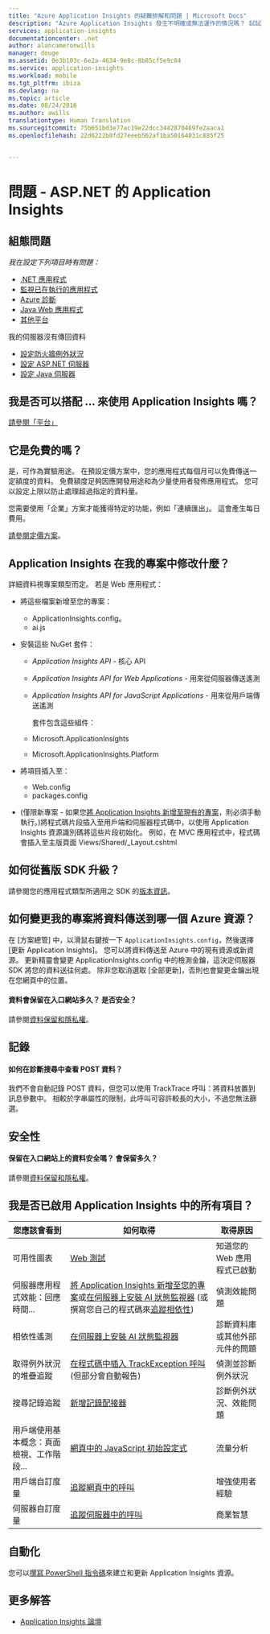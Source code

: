 ```yaml
---
title: "Azure Application Insights 的疑難排解和問題 | Microsoft Docs"
description: "Azure Application Insights 發生不明確或無法運作的情況嗎？ 試試這裡。"
services: application-insights
documentationcenter: .net
author: alancameronwills
manager: douge
ms.assetid: 0e3b103c-6e2a-4634-9e8c-8b85cf5e9c84
ms.service: application-insights
ms.workload: mobile
ms.tgt_pltfrm: ibiza
ms.devlang: na
ms.topic: article
ms.date: 08/24/2016
ms.author: awills
translationtype: Human Translation
ms.sourcegitcommit: 75b651bd3e77ac19e22dcc3442870469fe2aaca1
ms.openlocfilehash: 22d6222b8fd27eeeb562af1ba50164031c885f25


---
```

# <a name="questions---application-insights-for-aspnet"></a>問題 - ASP.NET 的 Application Insights
## <a name="configuration-problems"></a>組態問題
*我在設定下列項目時有問題：*

* [.NET 應用程式](app-insights-asp-net-troubleshoot-no-data.md)
* [監視已在執行的應用程式](app-insights-monitor-performance-live-website-now.md#troubleshooting)
* [Azure 診斷](app-insights-azure-diagnostics.md)
* [Java Web 應用程式](app-insights-java-troubleshoot.md)
* [其他平台](app-insights-platforms.md)

我的伺服器沒有傳回資料

* [設定防火牆例外狀況](app-insights-ip-addresses.md)
* [設定 ASP.NET 伺服器](app-insights-monitor-performance-live-website-now.md)
* [設定 Java 伺服器](app-insights-java-agent.md)

## <a name="can-i-use-application-insights-with-"></a>我是否可以搭配 ... 來使用 Application Insights 嗎？
[請參閱「平台」][platforms]

## <a name="is-it-free"></a>它是免費的嗎？

是，可作為實驗用途。 在預設定價方案中，您的應用程式每個月可以免費傳送一定額度的資料。 免費額度足夠因應開發用途和為少量使用者發佈應用程式。 您可以設定上限以防止處理超過指定的資料量。

您需要使用「企業」方案才能獲得特定的功能，例如「連續匯出」。 這會產生每日費用。

[請參閱定價方案](https://azure.microsoft.com/pricing/details/application-insights/)。


## <a name="a-nameq14awhat-does-application-insights-modify-in-my-project"></a><a name="q14"></a>Application Insights 在我的專案中修改什麼？
詳細資料視專案類型而定。 若是 Web 應用程式：

* 將這些檔案新增至您的專案：
  
  * ApplicationInsights.config。
  * ai.js
* 安裝這些 NuGet 套件：
  
  * *Application Insights API* - 核心 API
  * *Application Insights API for Web Applications* - 用來從伺服器傳送遙測
  * *Application Insights API for JavaScript Applications* - 用來從用戶端傳送遙測
    
    套件包含這些組件：
  * Microsoft.ApplicationInsights
  * Microsoft.ApplicationInsights.Platform
* 將項目插入至：
  
  * Web.config
  * packages.config
* (僅限新專案 - 如果您[將 Application Insights 新增至現有的專案][start]，則必須手動執行。)將程式碼片段插入至用戶端和伺服器程式碼中，以使用 Application Insights 資源識別碼將這些片段初始化。 例如，在 MVC 應用程式中，程式碼會插入至主版頁面 Views/Shared/_Layout.cshtml

## <a name="how-do-i-upgrade-from-older-sdk-versions"></a>如何從舊版 SDK 升級？
請參閱您的應用程式類型所適用之 SDK 的[版本資訊](app-insights-release-notes.md)。

## <a name="a-nameupdateahow-can-i-change-which-azure-resource-my-project-sends-data-to"></a><a name="update"></a>如何變更我的專案將資料傳送到哪一個 Azure 資源？
在 [方案總管] 中，以滑鼠右鍵按一下 `ApplicationInsights.config`，然後選擇 [更新 Application Insights]。 您可以將資料傳送至 Azure 中的現有資源或新資源。 更新精靈會變更 ApplicationInsights.config 中的檢測金鑰，這決定伺服器 SDK 將您的資料送往何處。 除非您取消選取 [全部更新]，否則也會變更金鑰出現在您網頁中的位置。

#### <a name="a-namedataahow-long-is-data-retained-in-the-portal-is-it-secure"></a><a name="data"></a>資料會保留在入口網站多久？ 是否安全？
請參閱[資料保留和隱私權][data]。

## <a name="logging"></a>記錄
#### <a name="a-namepostahow-do-i-see-post-data-in-diagnostic-search"></a><a name="post"></a>如何在診斷搜尋中查看 POST 資料？
我們不會自動記錄 POST 資料，但您可以使用 TrackTrace 呼叫：將資料放置到訊息參數中。 相較於字串屬性的限制，此呼叫可容許較長的大小，不過您無法篩選。

## <a name="security"></a>安全性
#### <a name="is-my-data-secure-in-the-portal-how-long-is-it-retained"></a>保留在入口網站上的資料安全嗎？ 會保留多久？
請參閱[資料保留和隱私權][data]。

## <a name="a-nameq17a-have-i-enabled-everything-in-application-insights"></a><a name="q17"></a> 我是否已啟用 Application Insights 中的所有項目？
| 您應該會看到 | 如何取得 | 取得原因 |
| --- | --- | --- |
| 可用性圖表 |[Web 測試](app-insights-monitor-web-app-availability.md) |知道您的 Web 應用程式已啟動 |
| 伺服器應用程式效能：回應時間... |[將 Application Insights 新增至您的專案](app-insights-asp-net.md)或[在伺服器上安裝 AI 狀態監視器](app-insights-monitor-performance-live-website-now.md) (或撰寫您自己的程式碼來[追蹤相依性](app-insights-api-custom-events-metrics.md#track-dependency)) |偵測效能問題 |
| 相依性遙測 |[在伺服器上安裝 AI 狀態監視器](app-insights-monitor-performance-live-website-now.md) |診斷資料庫或其他外部元件的問題 |
| 取得例外狀況的堆疊追蹤 |[在程式碼中插入 TrackException 呼叫](app-insights-search-diagnostic-logs.md#exceptions) (但部分會自動報告) |偵測並診斷例外狀況 |
| 搜尋記錄追蹤 |[新增記錄配接器](app-insights-search-diagnostic-logs.md) |診斷例外狀況、效能問題 |
| 用戶端使用基本概念：頁面檢視、工作階段... |[網頁中的 JavaScript 初始設定式](app-insights-javascript.md) |流量分析 |
| 用戶端自訂度量 |[追蹤網頁中的呼叫](app-insights-api-custom-events-metrics.md) |增強使用者經驗 |
| 伺服器自訂度量 |[追蹤伺服器中的呼叫](app-insights-api-custom-events-metrics.md) |商業智慧 |

## <a name="automation"></a>自動化
您可以[撰寫 PowerShell 指令碼](app-insights-powershell.md)來建立和更新 Application Insights 資源。

## <a name="more-answers"></a>更多解答
* [Application Insights 論壇](https://social.msdn.microsoft.com/Forums/vstudio/en-US/home?forum=ApplicationInsights)

<!--Link references-->

[data]: app-insights-data-retention-privacy.md
[platforms]: app-insights-platforms.md
[start]: app-insights-overview.md
[windows]: app-insights-windows-get-started.md



<!--HONumber=Dec16_HO1-->


